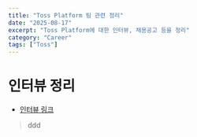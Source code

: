 ```yaml
---
title: "Toss Platform 팀 관련 정리"
date: "2025-08-17"
excerpt: "Toss Platform에 대한 인터뷰, 채용공고 등을 정리"
category: "Career"
tags: ["Toss"]
---
```


# 인터뷰 정리

- [인터뷰 링크](https://toss.im/career/article/39019)


> ddd